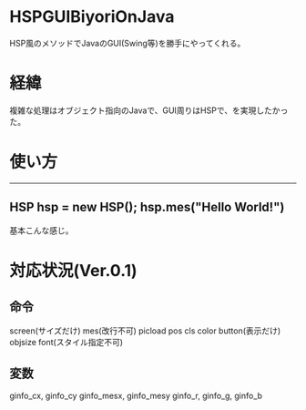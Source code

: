 # HSPGUIBiyoriOnJava
HSP風のメソッドでJavaのGUI(Swing等)を勝手にやってくれる。

# 経緯
複雑な処理はオブジェクト指向のJavaで、GUI周りはHSPで、を実現したかった。

# 使い方
---
HSP hsp = new HSP();
hsp.mes("Hello World!")
---
基本こんな感じ。

# 対応状況(Ver.0.1)
## 命令
screen(サイズだけ)
mes(改行不可)
picload
pos
cls
color
button(表示だけ)
objsize
font(スタイル指定不可)
## 変数
ginfo_cx, ginfo_cy
ginfo_mesx, ginfo_mesy
ginfo_r, ginfo_g, ginfo_b
